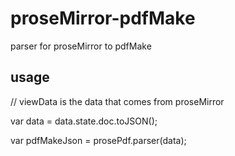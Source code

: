 # proseMirror-pdfMake
parser for proseMirror to pdfMake

## usage

// viewData is the data that comes from proseMirror

  var data = data.state.doc.toJSON();
  
  var pdfMakeJson = prosePdf.parser(data);
